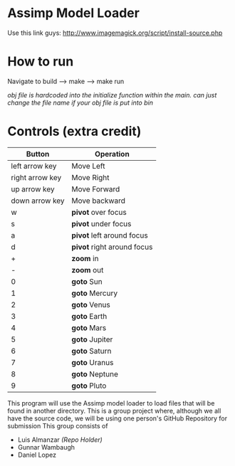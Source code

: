 Assimp Model Loader
==================
Use this link guys:
http://www.imagemagick.org/script/install-source.php

How to run
==========
Navigate to build
--> make 
--> make run 

*obj file is hardcoded into the initialize function within the main. can just change the file name if your obj file is put into bin* 

Controls (extra credit)
==================

| Button | Operation |
| ------ | ---------|
| left arrow key | Move Left |
| right arrow key | Move Right |
| up arrow key | Move Forward |
| down arrow key | Move backward |
| w | **pivot** over focus |
| s | **pivot** under focus |
| a | **pivot** left around focus |
| d | **pivot** right around focus |
| + | **zoom** in |
| - | **zoom** out |
| 0 | **goto** Sun |
| 1 | **goto** Mercury |
| 2 | **goto** Venus |
| 3 | **goto** Earth |
| 4 | **goto** Mars |
| 5 | **goto** Jupiter |
| 6 | **goto** Saturn |
| 7 | **goto** Uranus |
| 8 | **goto** Neptune |
| 9 | **goto** Pluto |

This program will use the Assimp model loader to load files that will be found in another directory.
This is a group project where, although we all have the source code, we will be using one person's GitHub Repository for submission
This group consists of
 * Luis Almanzar *(Repo Holder)*
 * Gunnar Wambaugh
 * Daniel Lopez
